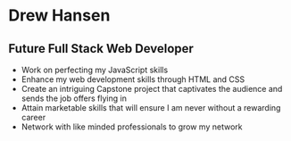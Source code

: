 # Drew Hansen

## Future Full Stack Web Developer

- Work on perfecting my JavaScript skills
- Enhance my web development skills through HTML and CSS
- Create an intriguing Capstone project that captivates the audience and sends the job offers flying in
- Attain marketable skills that will ensure I am never without a rewarding career
- Network with like minded professionals to grow my network
